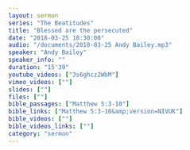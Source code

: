 ```yaml
---
layout: sermon
series: "The Beatitudes"
title: "Blessed are the persecuted"
date: "2018-03-25 18:30:00"
audio: "/documents/2018-03-25 Andy Bailey.mp3"
speaker: "Andy Bailey"
speaker_info: ""
duration: "15'39"
youtube_videos: ["3s6ghcz2WbM"]
vimeo_videos: [""]
slides: [""]
files: [""]
bible_passages: ["Matthew 5:3-10"]
bible_links: ["Matthew 5:3-10&amp;version=NIVUK"]
bible_videos: [""]
bible_videos_links: [""]
category: "sermon"
---
```


